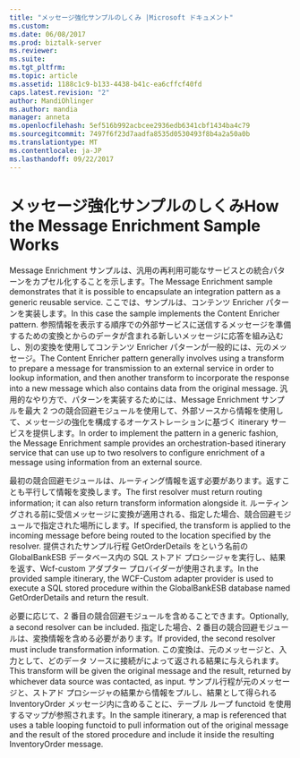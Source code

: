 ```yaml
---
title: "メッセージ強化サンプルのしくみ |Microsoft ドキュメント"
ms.custom: 
ms.date: 06/08/2017
ms.prod: biztalk-server
ms.reviewer: 
ms.suite: 
ms.tgt_pltfrm: 
ms.topic: article
ms.assetid: 1188c1c9-b133-4438-b41c-ea6cffcf40fd
caps.latest.revision: "2"
author: MandiOhlinger
ms.author: mandia
manager: anneta
ms.openlocfilehash: 5ef516b992acbcee2936edb6341cbf1434ba4c79
ms.sourcegitcommit: 7497f6f23d7aadfa8535d0530493f8b4a2a50a0b
ms.translationtype: MT
ms.contentlocale: ja-JP
ms.lasthandoff: 09/22/2017
---
```

# <a name="how-the-message-enrichment-sample-works"></a><span data-ttu-id="5b191-102">メッセージ強化サンプルのしくみ</span><span class="sxs-lookup"><span data-stu-id="5b191-102">How the Message Enrichment Sample Works</span></span>
 <span data-ttu-id="5b191-103">Message Enrichment サンプルは、汎用の再利用可能なサービスとの統合パターンをカプセル化することを示します。</span><span class="sxs-lookup"><span data-stu-id="5b191-103">The Message Enrichment sample demonstrates that it is possible to encapsulate an integration pattern as a generic reusable service.</span></span> <span data-ttu-id="5b191-104">ここでは、サンプルは、コンテンツ Enricher パターンを実装します。</span><span class="sxs-lookup"><span data-stu-id="5b191-104">In this case the sample implements the Content Enricher pattern.</span></span> <span data-ttu-id="5b191-105">参照情報を表示する順序での外部サービスに送信するメッセージを準備するための変換とからのデータが含まれる新しいメッセージに応答を組み込むし、別の変換を使用してコンテンツ Enricher パターンが一般的には、元のメッセージ。</span><span class="sxs-lookup"><span data-stu-id="5b191-105">The Content Enricher pattern generally involves using a transform to prepare a message for transmission to an external service in order to lookup information, and then another transform to incorporate the response into a new message which also contains data from the original message.</span></span> <span data-ttu-id="5b191-106">汎用的なやり方で、パターンを実装するためには、Message Enrichment サンプルを最大 2 つの競合回避モジュールを使用して、外部ソースから情報を使用して、メッセージの強化を構成するオーケストレーションに基づく itinerary サービスを提供します。</span><span class="sxs-lookup"><span data-stu-id="5b191-106">In order to implement the pattern in a generic fashion, the Message Enrichment sample provides an orchestration-based itinerary service that can use up to two resolvers to configure enrichment of a message using information from an external source.</span></span>
  
 <span data-ttu-id="5b191-107">最初の競合回避モジュールは、ルーティング情報を返す必要があります。返すことも平行して情報を変換します。</span><span class="sxs-lookup"><span data-stu-id="5b191-107">The first resolver must return routing information; it can also return transform information alongside it.</span></span> <span data-ttu-id="5b191-108">ルーティングされる前に受信メッセージに変換が適用される、指定した場合、競合回避モジュールで指定された場所にします。</span><span class="sxs-lookup"><span data-stu-id="5b191-108">If specified, the transform is applied to the incoming message before being routed to the location specified by the resolver.</span></span> <span data-ttu-id="5b191-109">提供されたサンプル行程 GetOrderDetails をという名前の GlobalBankESB データベース内の SQL ストアド プロシージャを実行し、結果を返す、Wcf-custom アダプター プロバイダーが使用されます。</span><span class="sxs-lookup"><span data-stu-id="5b191-109">In the provided sample itinerary, the WCF-Custom adapter provider is used to execute a SQL stored procedure within the GlobalBankESB database named GetOrderDetails and return the result.</span></span>  
  
 <span data-ttu-id="5b191-110">必要に応じて、2 番目の競合回避モジュールを含めることできます。</span><span class="sxs-lookup"><span data-stu-id="5b191-110">Optionally, a second resolver can be included.</span></span> <span data-ttu-id="5b191-111">指定した場合、2 番目の競合回避モジュールは、変換情報を含める必要があります。</span><span class="sxs-lookup"><span data-stu-id="5b191-111">If provided, the second resolver must include transformation information.</span></span> <span data-ttu-id="5b191-112">この変換は、元のメッセージと、入力として、どのデータ ソースに接続がによって返される結果に与えられます。</span><span class="sxs-lookup"><span data-stu-id="5b191-112">This transform will be given the original message and the result, returned by whichever data source was contacted, as input.</span></span> <span data-ttu-id="5b191-113">サンプル行程が元のメッセージと、ストアド プロシージャの結果から情報をプルし、結果として得られる InventoryOrder メッセージ内に含めることに、テーブル ループ functoid を使用するマップが参照されます。</span><span class="sxs-lookup"><span data-stu-id="5b191-113">In the sample itinerary, a map is referenced that uses a table looping functoid to pull information out of the original message and the result of the stored procedure and include it inside the resulting InventoryOrder message.</span></span>
